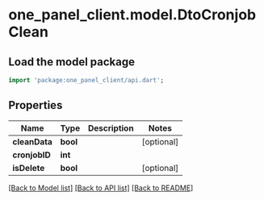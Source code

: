 # one_panel_client.model.DtoCronjobClean

## Load the model package
```dart
import 'package:one_panel_client/api.dart';
```

## Properties
Name | Type | Description | Notes
------------ | ------------- | ------------- | -------------
**cleanData** | **bool** |  | [optional] 
**cronjobID** | **int** |  | 
**isDelete** | **bool** |  | [optional] 

[[Back to Model list]](../README.md#documentation-for-models) [[Back to API list]](../README.md#documentation-for-api-endpoints) [[Back to README]](../README.md)


